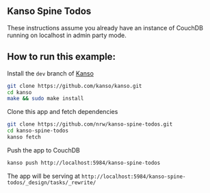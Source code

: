 ## Kanso Spine Todos

These instructions assume you already have an instance of CouchDB running on localhost in admin party mode.

## How to run this example:

Install the `dev` branch of [Kanso](http://kan.so)

```bash
git clone https://github.com/kanso/kanso.git
cd kanso
make && sudo make install
```

Clone this app and fetch dependencies

```bash
git clone https://github.com/nrw/kanso-spine-todos.git
cd kanso-spine-todos
kanso fetch
```

Push the app to CouchDB

```bash
kanso push http://localhost:5984/kanso-spine-todos
```

The app will be serving at `http://localhost:5984/kanso-spine-todos/_design/tasks/_rewrite/`